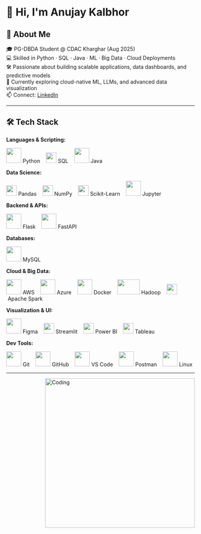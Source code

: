 
# 👋 Hi, I'm Anujay Kalbhor

## 🚀 About Me
🎓 PG-DBDA Student @ CDAC Kharghar (Aug 2025)  
💻 Skilled in Python · SQL · Java · ML · Big Data · Cloud Deployments  
🛠 Passionate about building scalable applications, data dashboards, and predictive models  
🌱 Currently exploring cloud-native ML, LLMs, and advanced data visualization  
📫 Connect: [LinkedIn](https://www.linkedin.com/in/anujay-kalbhor)

---

## 🛠 Tech Stack

**Languages & Scripting:**
<p align="left">
<img src="https://skillicons.dev/icons?i=python" width="40" height="40"/>&nbsp;Python &nbsp;&nbsp;
<img src="https://img.shields.io/badge/SQL-336791?style=for-the-badge&logo=postgresql&logoColor=white" height="28"/>&nbsp;SQL &nbsp;&nbsp;
<img src="https://skillicons.dev/icons?i=java" width="40" height="40"/>&nbsp;Java
</p>

**Data Science:**
<p align="left">
<img src="https://img.shields.io/badge/Pandas-150458?logo=pandas&logoColor=white&style=for-the-badge" height="28"/>&nbsp;Pandas &nbsp;&nbsp;
<img src="https://img.shields.io/badge/NumPy-013243?logo=numpy&logoColor=white&style=for-the-badge" height="28"/>&nbsp;NumPy &nbsp;&nbsp;
<img src="https://img.shields.io/badge/Scikit--Learn-F7931E?logo=scikitlearn&logoColor=white&style=for-the-badge" height="28"/>&nbsp;Scikit-Learn &nbsp;&nbsp;
<img src="/mnt/data/c4b3004b-eea0-4925-bcf2-17151265448c.png" width="40" height="40"/>&nbsp;Jupyter
</p>

**Backend & APIs:**
<p align="left">
<img src="https://skillicons.dev/icons?i=flask" width="40" height="40"/>&nbsp;Flask &nbsp;&nbsp;
<img src="https://skillicons.dev/icons?i=fastapi" width="40" height="40"/>&nbsp;FastAPI
</p>

**Databases:**
<p align="left">
<img src="https://skillicons.dev/icons?i=mysql" width="40" height="40"/>&nbsp;MySQL
</p>

**Cloud & Big Data:**
<p align="left">
<img src="https://skillicons.dev/icons?i=aws" width="40" height="40"/>&nbsp;AWS &nbsp;&nbsp;
<img src="https://skillicons.dev/icons?i=azure" width="40" height="40"/>&nbsp;Azure &nbsp;&nbsp;
<img src="https://skillicons.dev/icons?i=docker" width="40" height="40"/>&nbsp;Docker &nbsp;&nbsp;
<img src="/mnt/data/80bca23b-b581-4459-ba7f-6a454acf4ebf.png" width="60" height="40"/>&nbsp;Hadoop &nbsp;&nbsp;
<img src="https://img.shields.io/badge/Apache%20Spark-FDEE21?style=for-the-badge&logo=apachespark&logoColor=black" height="28"/>&nbsp;Apache Spark
</p>

**Visualization & UI:**
<p align="left">
<img src="https://skillicons.dev/icons?i=figma" width="40" height="40"/>&nbsp;Figma &nbsp;&nbsp;
<img src="https://img.shields.io/badge/Streamlit-FF4B4B?style=for-the-badge&logo=streamlit&logoColor=white" height="28"/>&nbsp;Streamlit &nbsp;&nbsp;
<img src="https://img.shields.io/badge/PowerBI-F2C811?style=for-the-badge&logo=powerbi&logoColor=black" height="28"/>&nbsp;Power BI &nbsp;&nbsp;
<img src="https://img.shields.io/badge/Tableau-E97627?style=for-the-badge&logo=tableau&logoColor=white" height="28"/>&nbsp;Tableau
</p>

**Dev Tools:**
<p align="left">
<img src="https://skillicons.dev/icons?i=git" width="40" height="40"/>&nbsp;Git &nbsp;&nbsp;
<img src="https://skillicons.dev/icons?i=github" width="40" height="40"/>&nbsp;GitHub &nbsp;&nbsp;
<img src="https://skillicons.dev/icons?i=vscode" width="40" height="40"/>&nbsp;VS Code &nbsp;&nbsp;
<img src="https://skillicons.dev/icons?i=postman" width="40" height="40"/>&nbsp;Postman &nbsp;&nbsp;
<img src="https://skillicons.dev/icons?i=linux" width="40" height="40"/>&nbsp;Linux
</p>

---

<img align="right" alt="Coding" width="400" src="/mnt/data/8f8012fc-b082-42f6-bed7-d7c416f23319.png">

